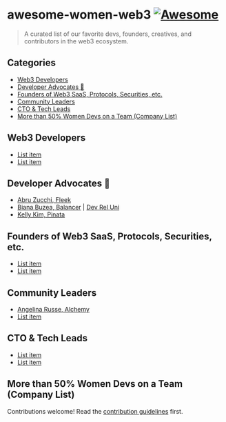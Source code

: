 # awesome-women-web3 [![Awesome](https://awesome.re/badge.svg)](https://awesome.re)

> A curated list of our favorite devs, founders, creatives, and contributors in the web3 ecosystem. 


## Categories

  - [Web3 Developers](#web3-developers)
  - [Developer Advocates 🥑](#developer-advocates)
  - [Founders of Web3 SaaS, Protocols, Securities, etc.](#founders-of-web3-saas-protocols-securities-etc)
  - [Community Leaders](#community-leaders)
  - [CTO & Tech Leads](#cto)
  - [More than 50% Women Devs on a Team (Company List)](#more-than-50-women-devs-on-a-team-company-list)

## Web3 Developers

- [List item](http://example.com)
- [List item](http://example.com)

## Developer Advocates 🥑

- [Abru Zucchi, Fleek](https://twitter.com/abruzuc)
- [Biana Buzea, Balancer](https://twitter.com/abruzuc) | [Dev Rel Uni](https://www.devreluni.com/)
- [Kelly Kim, Pinata ](https://twitter.com/kellykim_xyz)


## Founders of Web3 SaaS, Protocols, Securities, etc. 

- [List item](http://example.com)
- [List item](http://example.com)

## Community Leaders

- [Angelina Russe, Alchemy](https://twitter.com/angelinarusse)
- [List item](http://example.com)

## CTO & Tech Leads

- [List item](http://example.com)
- [List item](http://example.com)


## More than 50% Women Devs on a Team (Company List)

Contributions welcome! Read the [contribution guidelines](contributing.md) first.
